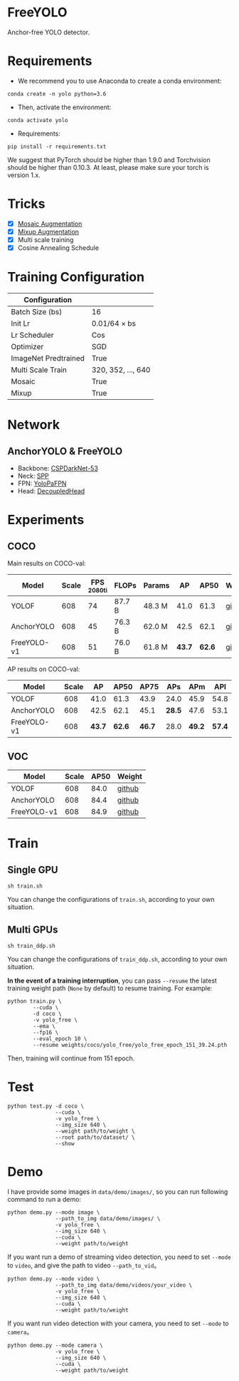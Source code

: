 # FreeYOLO
Anchor-free YOLO detector.

# Requirements
- We recommend you to use Anaconda to create a conda environment:
```Shell
conda create -n yolo python=3.6
```

- Then, activate the environment:
```Shell
conda activate yolo
```

- Requirements:
```Shell
pip install -r requirements.txt 
```

We suggest that PyTorch should be higher than 1.9.0 and Torchvision should be higher than 0.10.3. 
At least, please make sure your torch is version 1.x.

# Tricks
- [x] [Mosaic Augmentation](https://github.com/yjh0410/FreeYOLO/blob/master/dataset/transforms.py)
- [x] [Mixup Augmentation](https://github.com/yjh0410/FreeYOLO/blob/master/dataset/transforms.py)
- [x] Multi scale training
- [x] Cosine Annealing Schedule

# Training Configuration
|   Configuration         |                      |
|-------------------------|----------------------|
| Batch Size (bs)         | 16                   |
| Init Lr                 | 0.01/64 × bs         |
| Lr Scheduler            | Cos                  |
| Optimizer               | SGD                  |
| ImageNet Predtrained    | True                 |
| Multi Scale Train       | 320, 352, ..., 640   |
| Mosaic                  | True                 |
| Mixup                   | True                 |

# Network
## AnchorYOLO & FreeYOLO
- Backbone: [CSPDarkNet-53](https://github.com/yjh0410/FreeYOLO/blob/master/models/backbone/cspdarknet.py)
- Neck: [SPP](https://github.com/yjh0410/FreeYOLO/blob/master/models/neck/spp.py)
- FPN: [YoloPaFPN](https://github.com/yjh0410/FreeYOLO/blob/master/models/neck/yolopafpn.py)
- Head: [DecoupledHead](https://github.com/yjh0410/FreeYOLO/blob/master/models/head/decoupled_head.py)

# Experiments
## COCO

Main results on COCO-val:

| Model        |  Scale  | FPS<sup><br>2080ti |  FLOPs  |  Params |    AP    |    AP50    |  Weight  |
|--------------|---------|--------------------|---------|---------|----------|------------|----------|
| YOLOF        |  608    |  74                |  87.7 B |  48.3 M |   41.0   |    61.3    | [github]() |
| AnchorYOLO   |  608    |  45                |  76.3 B |  62.0 M |   42.5   |    62.1    | [github](https://github.com/yjh0410/FreeYOLO/releases/download/weight/yolo_anchor_42.5_62.1.pth) |
| FreeYOLO-v1  |  608    |  51                |  76.0 B |  61.8 M | **43.7** |  **62.6**  | [github](https://github.com/yjh0410/FreeYOLO/releases/download/weight/yolo_free_43.7_62.6.pth) |

AP results on COCO-val:

| Model        |  Scale  |  AP      |  AP50      |  AP75      |  APs      |  APm      |  APl      |
|--------------|---------|----------|------------|------------|-----------|-----------|-----------|
| YOLOF        |  608    |   41.0   |    61.3    |    43.9    |    24.0   |    45.9   |   54.8    |
| AnchorYOLO   |  608    |   42.5   |    62.1    |    45.1    |  **28.5** |    47.6   |   53.1    |
| FreeYOLO-v1  |  608    | **43.7** |  **62.6**  |  **46.7**  |    28.0   |  **49.2** | **57.4**  |

## VOC

| Model        |  Scale  |  AP50 |  Weight  |
|--------------|---------|-------|----------|
| YOLOF        |  608    |  84.0 | [github](https://github.com/yjh0410/FreeYOLO/releases/download/weight/yolof_84.0.pth) |
| AnchorYOLO   |  608    |  84.4 | [github](https://github.com/yjh0410/FreeYOLO/releases/download/weight/yolo_anchor_84.4.pth) |
| FreeYOLO-v1  |  608    |  84.9 | [github](https://github.com/yjh0410/FreeYOLO/releases/download/weight/yolo_free_84.9.pth) |


# Train
## Single GPU
```Shell
sh train.sh
```

You can change the configurations of `train.sh`, according to your own situation.

## Multi GPUs
```Shell
sh train_ddp.sh
```

You can change the configurations of `train_ddp.sh`, according to your own situation.

**In the event of a training interruption**, you can pass `--resume` the latest training
weight path (`None` by default) to resume training. For example:

```Shell
python train.py \
        --cuda \
        -d coco \
        -v yolo_free \
        --ema \
        --fp16 \
        --eval_epoch 10 \
        --resume weights/coco/yolo_free/yolo_free_epoch_151_39.24.pth
```

Then, training will continue from 151 epoch.

# Test
```Shell
python test.py -d coco \
               --cuda \
               -v yolo_free \
               --img_size 640 \
               --weight path/to/weight \
               --root path/to/dataset/ \
               --show
```

# Demo
I have provide some images in `data/demo/images/`, so you can run following command to run a demo:

```Shell
python demo.py --mode image \
               --path_to_img data/demo/images/ \
               -v yolo_free \
               --img_size 640 \
               --cuda \
               --weight path/to/weight
```

If you want run a demo of streaming video detection, you need to set `--mode` to `video`, and give the path to video `--path_to_vid`。

```Shell
python demo.py --mode video \
               --path_to_img data/demo/videos/your_video \
               -v yolo_free \
               --img_size 640 \
               --cuda \
               --weight path/to/weight
```

If you want run video detection with your camera, you need to set `--mode` to `camera`。

```Shell
python demo.py --mode camera \
               -v yolo_free \
               --img_size 640 \
               --cuda \
               --weight path/to/weight
```
